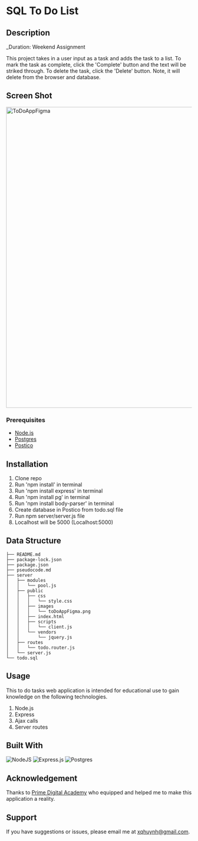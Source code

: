 # SQL To Do List

## Description

_Duration: Weekend Assignment

This project takes in a user input as a task and adds the task to a list. To mark the task as complete, click the 'Complete' button and the text will be striked through. To delete the task, click the 'Delete' button. Note, it will delete from the browser and database.

## Screen Shot

<img width="814" alt="ToDoAppFigma" src="https://user-images.githubusercontent.com/77410880/171068440-31595c5d-8721-426c-8aa1-5d4a03152700.png">

### Prerequisites

- [Node.js](https://nodejs.org/en/)
- [Postgres](https://postgresapp.com/)
- [Postico](https://eggerapps.at/postico/)

## Installation

1. Clone repo
2. Run 'npm install' in terminal
3. Run 'npm install express' in terminal
4. Run 'npm install pg' in terminal
5. Run 'npm install body-parser' in terminal
6. Create database in Postico from todo.sql file
7. Run npm server/server.js file 
8. Localhost will be 5000 (Localhost:5000)

## Data Structure

```
├── README.md
├── package-lock.json
├── package.json
├── pseudocode.md
├── server
│   ├── modules
│   │   └── pool.js
│   ├── public
│   │   ├── css
│   │   │   └── style.css
│   │   ├── images
│   │   │   └── toDoAppFigma.png
│   │   ├── index.html
│   │   ├── scripts
│   │   │   └── client.js
│   │   └── vendors
│   │       └── jquery.js
│   ├── routes
│   │   └── todo.router.js
│   └── server.js
└── todo.sql
```

## Usage
This to do tasks web application is intended for educational use to gain knowledge on the following technologies.

1. Node.js
2. Express
3. Ajax calls 
4. Server routes

## Built With

![NodeJS](https://img.shields.io/badge/node.js-6DA55F?style=for-the-badge&logo=node.js&logoColor=white)
![Express.js](https://img.shields.io/badge/express.js-%23404d59.svg?style=for-the-badge&logo=express&logoColor=%2361DAFB)
![Postgres](https://img.shields.io/badge/postgres-%23316192.svg?style=for-the-badge&logo=postgresql&logoColor=white)

## Acknowledgement
Thanks to [Prime Digital Academy](www.primeacademy.io) who equipped and helped me to make this application a reality. 

## Support
If you have suggestions or issues, please email me at xqhuynh@gmail.com.
